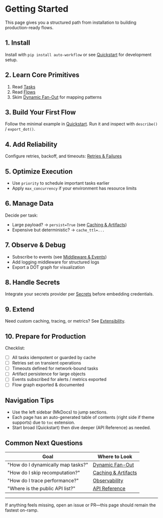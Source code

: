 # Getting Started

This page gives you a structured path from installation to building production-ready flows.

## 1. Install
Install with `pip install auto-workflow` or see [Quickstart](quickstart.md#installation) for development setup.

## 2. Learn Core Primitives
1. Read [Tasks](concepts/tasks.md)
2. Read [Flows](flows.md)
3. Skim [Dynamic Fan-Out](dynamic-fanout.md) for mapping patterns

## 3. Build Your First Flow
Follow the minimal example in [Quickstart](quickstart.md#define-tasks-flow). Run it and inspect with `describe()` / `export_dot()`.

## 4. Add Reliability
Configure retries, backoff, and timeouts: [Retries & Failures](retries-timeouts-failure.md)

## 5. Optimize Execution
- Use `priority` to schedule important tasks earlier
- Apply `max_concurrency` if your environment has resource limits

## 6. Manage Data
Decide per task:
- Large payload? -> `persist=True` (see [Caching & Artifacts](caching-artifacts.md))
- Expensive but deterministic? -> `cache_ttl=...`

## 7. Observe & Debug
- Subscribe to events (see [Middleware & Events](middleware-events.md))
- Add logging middleware for structured logs
- Export a DOT graph for visualization

## 8. Handle Secrets
Integrate your secrets provider per [Secrets](secrets.md) before embedding credentials.

## 9. Extend
Need custom caching, tracing, or metrics? See [Extensibility](extensibility.md).

## 10. Prepare for Production
Checklist:
- [ ] All tasks idempotent or guarded by cache
- [ ] Retries set on transient operations
- [ ] Timeouts defined for network-bound tasks
- [ ] Artifact persistence for large objects
- [ ] Events subscribed for alerts / metrics exported
- [ ] Flow graph exported & documented

## Navigation Tips
- Use the left sidebar (MkDocs) to jump sections.
- Each page has an auto-generated table of contents (right side if theme supports) due to `toc` extension.
- Start broad (Quickstart) then dive deeper (API Reference) as needed.

## Common Next Questions
| Goal | Where to Look |
|------|---------------|
| "How do I dynamically map tasks?" | [Dynamic Fan-Out](dynamic-fanout.md) |
| "How do I skip recomputation?" | [Caching & Artifacts](caching-artifacts.md) |
| "How do I trace performance?" | [Observability](observability.md) |
| "Where is the public API list?" | [API Reference](api-reference.md) |

---
If anything feels missing, open an issue or PR—this page should remain the fastest on-ramp.
